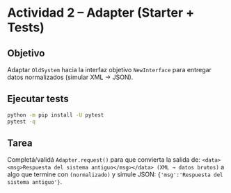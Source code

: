 # Actividad 2 – Adapter (Starter + Tests)

## Objetivo
Adaptar `OldSystem` hacia la interfaz objetivo `NewInterface` para entregar datos normalizados (simular XML → JSON).

## Ejecutar tests
```bash
python -m pip install -U pytest
pytest -q
```

## Tarea
Completá/validá `Adapter.request()` para que convierta la salida de:
`<data><msg>Respuesta del sistema antiguo</msg></data> (XML → datos brutos)`
a algo que termine con `(normalizado)` y simule JSON: `{'msg':'Respuesta del sistema antiguo'}`.

